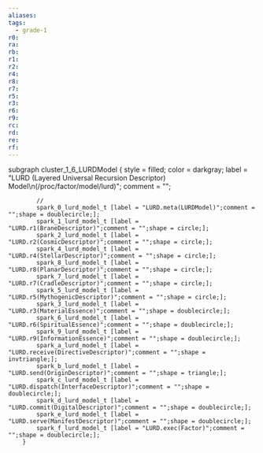 ```yaml
---
aliases:
tags:
  - grade-1
r0:
ra:
rb:
r1:
r2:
r4:
r8:
r7:
r5:
r3:
r6:
r9:
rc:
rd:
re:
rf:
---
```


subgraph cluster_1_6_LURDModel {
            style = filled;
            color = darkgray;
            label = "LURD (Layered Universal Recursion Descriptor) Model\n(/proc/factor/model/lurd)";
            comment = "";

            //
            spark_0_lurd_model_t [label = "LURD.meta(LURDModel)";comment = "";shape = doublecircle;];
            spark_1_lurd_model_t [label = "LURD.r1(BraneDescriptor)";comment = "";shape = circle;];
            spark_2_lurd_model_t [label = "LURD.r2(CosmicDescriptor)";comment = "";shape = circle;];
            spark_4_lurd_model_t [label = "LURD.r4(StellarDescriptor)";comment = "";shape = circle;];
            spark_8_lurd_model_t [label = "LURD.r8(PlanarDescriptor)";comment = "";shape = circle;];
            spark_7_lurd_model_t [label = "LURD.r7(CradleDescriptor)";comment = "";shape = circle;];
            spark_5_lurd_model_t [label = "LURD.r5(MythogenicDescriptor)";comment = "";shape = circle;];
            spark_3_lurd_model_t [label = "LURD.r3(MaterialEssence)";comment = "";shape = doublecircle;];
            spark_6_lurd_model_t [label = "LURD.r6(SpiritualEssence)";comment = "";shape = doublecircle;];
            spark_9_lurd_model_t [label = "LURD.r9(InformationEssence)";comment = "";shape = doublecircle;];
            spark_a_lurd_model_t [label = "LURD.receive(DirectiveDescriptor)";comment = "";shape = invtriangle;];
            spark_b_lurd_model_t [label = "LURD.send(OriginDescriptor)";comment = "";shape = triangle;];
            spark_c_lurd_model_t [label = "LURD.dispatch(InterfaceDescriptor)";comment = "";shape = doublecircle;];
            spark_d_lurd_model_t [label = "LURD.commit(DigitalDescriptor)";comment = "";shape = doublecircle;];
            spark_e_lurd_model_t [label = "LURD.serve(ManifestDescriptor)";comment = "";shape = doublecircle;];
            spark_f_lurd_model_t [label = "LURD.exec(Factor)";comment = "";shape = doublecircle;];
        }

